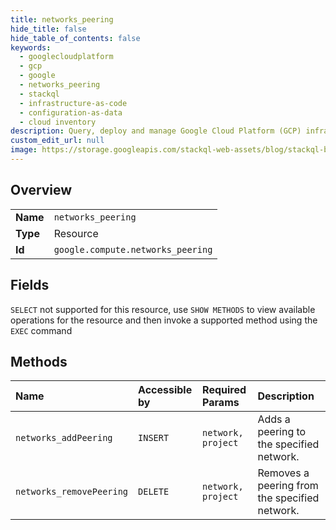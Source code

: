 ```yaml
---
title: networks_peering
hide_title: false
hide_table_of_contents: false
keywords:
  - googlecloudplatform
  - gcp
  - google
  - networks_peering
  - stackql
  - infrastructure-as-code
  - configuration-as-data
  - cloud inventory
description: Query, deploy and manage Google Cloud Platform (GCP) infrastructure and resources using SQL
custom_edit_url: null
image: https://storage.googleapis.com/stackql-web-assets/blog/stackql-blog-post-featured-image.png
---
```

  
    

## Overview
<table><tbody>
<tr><td><b>Name</b></td><td><code>networks_peering</code></td></tr>
<tr><td><b>Type</b></td><td>Resource</td></tr>
<tr><td><b>Id</b></td><td><code>google.compute.networks_peering</code></td></tr>
</tbody></table>

## Fields
`SELECT` not supported for this resource, use `SHOW METHODS` to view available operations for the resource and then invoke a supported method using the `EXEC` command  
## Methods
| Name | Accessible by | Required Params | Description |
|:-----|:--------------|:----------------|:------------|
| `networks_addPeering` | `INSERT` | `network, project` | Adds a peering to the specified network. |
| `networks_removePeering` | `DELETE` | `network, project` | Removes a peering from the specified network. |

